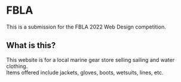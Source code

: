 # FBLA
This is a submission for the FBLA 2022 Web Design competition.
## What is this?
This website is for a local marine gear store selling sailing and water clothing.  
Items offered include jackets, gloves, boots, wetsuits, lines, etc.  
